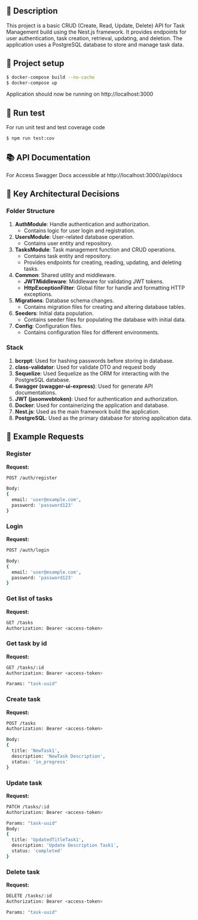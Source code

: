 ## 📖 Description

This project is a basic CRUD (Create, Read, Update, Delete) API for Task Management build using the Nest.js framework. It provides endpoints for user authentication, task creation, retrieval, updating, and deletion. The application uses a PostgreSQL database to store and manage task data.

## 🔨 Project setup

```bash
$ docker-compose build --no-cache
$ docker-compose up
```

Application should now be running on http://localhost:3000

## 🧪 Run test

For run unit test and test coverage code

```bash
$ npm run test:cov
```

## 📚 API Documentation

For Access Swagger Docs accessible at http://localhost:3000/api/docs

## 🔑 Key Architectural Decisions

### Folder Structure
1. **AuthModule**: Handle authentication and authorization.
   - Contains logic for user login and registration.
2. **UsersModule**: User-related database operation.
   - Contains user entity and repository.
3. **TasksModule**: Task management function and CRUD operations.
   - Contains task entity and repository.
   - Provides endpoints for creating, reading, updating, and deleting tasks.
4. **Common**: Shared utility and middleware.
   - **JWTMiddleware**: Middleware for validating JWT tokens.
   - **HttpExceptionFilter**: Global filter for handle and formatting HTTP exceptions.
5. **Migrations**: Database schema changes.
   - Contains migration files for creating and altering database tables.
6. **Seeders**: Initial data population.
   - Contains seeder files for populating the database with initial data.
7. **Config**: Configuration files.
   - Contains configuration files for different environments.

### Stack
1. **bcrppt**: Used for hashing passwords before storing in database. 
2. **class-validator**: Used for validate DTO and request body 
3. **Sequelize**: Used Sequelize as the ORM for interacting with the PostgreSQL database.
4. **Swagger (swagger-ui-express)**: Used for generate API documentations.
5. **JWT (jasonwebtoken)**: Used for authentication and authorization.
6. **Docker**: Used for containerizing the application and database.
7. **Nest.js**: Used as the main framework build the application.
8. **PostgreSQL**: Used as the primary database for storing application data.

## 🚀 Example Requests

### Register

**Request:**

```bash
POST /auth/register

Body:
{
  email: 'user@example.com',
  password: 'password123'
}
```

### Login

**Request:**

```bash
POST /auth/login

Body:
{
  email: 'user@example.com',
  password: 'password123'
}
```

### Get list of tasks

**Request:**

```bash
GET /tasks
Authorization: Bearer <access-token>
```

### Get task by id

**Request:**

```bash
GET /tasks/:id
Authorization: Bearer <access-token>

Params: "task-uuid"
```

### Create task

**Request:**

```bash
POST /tasks
Authorization: Bearer <access-token>

Body:
{
  title: 'NewTask1',
  description: 'NewTask Description',
  status: 'in_progress'
}
```

### Update task

**Request:**

```bash
PATCH /tasks/:id
Authorization: Bearer <access-token>

Params: "task-uuid" 
Body:
{
  title: 'UpdatedTitleTask1',
  description: 'Update Description Task1',
  status: 'completed'
}
```

### Delete task

**Request:**

```bash
DELETE /tasks/:id
Authorization: Bearer <access-token>

Params: "task-uuid" 
```